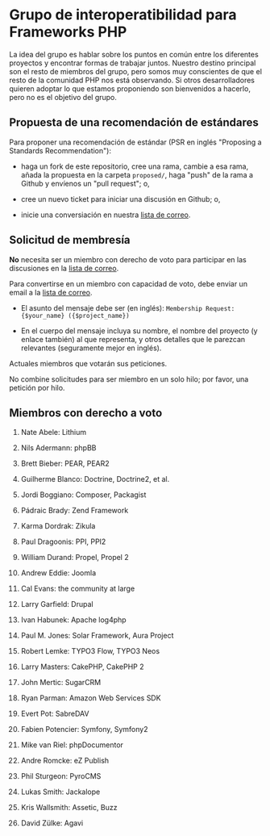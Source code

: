 Grupo de interoperatibilidad para Frameworks PHP
================================================

La idea del grupo es hablar sobre los puntos en común entre los diferentes proyectos y encontrar formas de trabajar juntos. Nuestro destino principal son el resto de miembros del grupo, pero somos muy conscientes de que el resto de la comunidad PHP nos está observando. Si otros desarrolladores quieren adoptar lo que estamos proponiendo son bienvenidos a hacerlo, pero no es el objetivo del grupo.

Propuesta de una recomendación de estándares
--------------------------------------------

Para proponer una recomendación de estándar (PSR en inglés "Proposing a Standards Recommendation"):

- haga un fork de este repositorio, cree una rama, cambie a esa rama, añada la propuesta en la carpeta `proposed/`, haga "push" de la rama a Github y envíenos un "pull request"; o,

- cree un nuevo ticket para iniciar una discusión en Github; o,

- inicie una conversiación en nuestra [lista de correo][].

[lista de correo]: http://groups.google.com/group/php-fig/


Solicitud de membresía
----------------------

**No** necesita ser un miembro con derecho de voto para participar en las discusiones
en la [lista de correo][].

Para convertirse en un miembro con capacidad de voto, debe enviar un email a la [lista de correo][].

- El asunto del mensaje debe ser (en inglés): `Membership Request: {$your_name} ({$project_name})`

- En el cuerpo del mensaje incluya su nombre, el nombre del proyecto (y enlace también) al que representa,
  y otros detalles que le parezcan relevantes (seguramente mejor en inglés).
  
Actuales miembros que votarán sus peticiones.

No combine solicitudes para ser miembro en un solo hilo; por favor, una petición por hilo.


Miembros con derecho a voto
---------------------------

1. Nate Abele: Lithium

1. Nils Adermann: phpBB

1. Brett Bieber: PEAR, PEAR2
    
1. Guilherme Blanco: Doctrine, Doctrine2, et al.

1. Jordi Boggiano: Composer, Packagist

1. Pádraic Brady: Zend Framework

1. Karma Dordrak: Zikula

1. Paul Dragoonis: PPI, PPI2

1. William Durand: Propel, Propel 2

1. Andrew Eddie: Joomla

1. Cal Evans: the community at large

1. Larry Garfield: Drupal

1. Ivan Habunek: Apache log4php

1. Paul M. Jones: Solar Framework, Aura Project

1. Robert Lemke: TYPO3 Flow, TYPO3 Neos

1. Larry Masters: CakePHP, CakePHP 2

1. John Mertic: SugarCRM

1. Ryan Parman: Amazon Web Services SDK

1. Evert Pot: SabreDAV

1. Fabien Potencier: Symfony, Symfony2

1. Mike van Riel: phpDocumentor

1. Andre Romcke: eZ Publish

1. Phil Sturgeon: PyroCMS

1. Lukas Smith: Jackalope

1. Kris Wallsmith: Assetic, Buzz

1. David Zülke: Agavi
